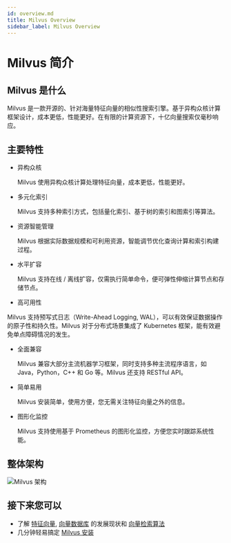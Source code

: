 ```yaml
---
id: overview.md
title: Milvus Overview
sidebar_label: Milvus Overview
---
```


# Milvus 简介

## Milvus 是什么

Milvus 是一款开源的、针对海量特征向量的相似性搜索引擎。基于异构众核计算框架设计，成本更低，性能更好。在有限的计算资源下，十亿向量搜索仅毫秒响应。

## 主要特性

- 异构众核

  Milvus 使用异构众核计算处理特征向量，成本更低，性能更好。

- 多元化索引

  Milvus 支持多种索引方式，包括量化索引、基于树的索引和图索引等算法。
  
- 资源智能管理

  Milvus 根据实际数据规模和可利用资源，智能调节优化查询计算和索引构建过程。

- 水平扩容

  Milvus 支持在线 / 离线扩容，仅需执行简单命令，便可弹性伸缩计算节点和存储节点。

- 高可用性

 Milvus 支持预写式日志（Write-Ahead Logging, WAL），可以有效保证数据操作的原子性和持久性。Milvus 对于分布式场景集成了 Kubernetes 框架，能有效避免单点障碍情况的发生。

- 全面兼容

  Milvus 兼容大部分主流机器学习框架，同时支持多种主流程序语言，如 Java，Python，C++ 和 Go 等。Milvus 还支持 RESTful API。

- 简单易用

  Milvus 安装简单，使用方便，您无需关注特征向量之外的信息。

- 图形化监控

  Milvus 支持使用基于 Prometheus 的图形化监控，方便您实时跟踪系统性能。

## 整体架构

![Milvus 架构](https://raw.githubusercontent.com/milvus-io/docs/master/assets/milvus_arch.png)

## 接下来您可以

- 了解 [特征向量](vector.md), [向量数据库](vector_db.md) 的发展现状和 [向量检索算法](index_method.md)
- 几分钟轻易搞定 [Milvus 安装](../guides/get_started/install_milvus/install_milvus.md)

